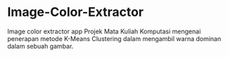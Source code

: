 # Image-Color-Extractor
Image color extractor app
Projek Mata Kuliah Komputasi mengenai penerapan metode K-Means Clustering dalam mengambil warna dominan dalam sebuah gambar.
